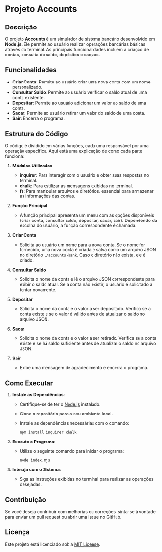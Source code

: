 # Projeto Accounts

## Descrição

O projeto **Accounts** é um simulador de sistema bancário desenvolvido em **Node.js**. Ele permite ao usuário realizar operações bancárias básicas através do terminal. As principais funcionalidades incluem a criação de contas, consulta de saldo, depósitos e saques.

## Funcionalidades

- **Criar Conta**: Permite ao usuário criar uma nova conta com um nome personalizado.
- **Consultar Saldo**: Permite ao usuário verificar o saldo atual de uma conta existente.
- **Depositar**: Permite ao usuário adicionar um valor ao saldo de uma conta.
- **Sacar**: Permite ao usuário retirar um valor do saldo de uma conta.
- **Sair**: Encerra o programa.

## Estrutura do Código

O código é dividido em várias funções, cada uma responsável por uma operação específica. Aqui está uma explicação de como cada parte funciona:

1. **Módulos Utilizados**
   - **inquirer**: Para interagir com o usuário e obter suas respostas no terminal.
   - **chalk**: Para estilizar as mensagens exibidas no terminal.
   - **fs**: Para manipular arquivos e diretórios, essencial para armazenar as informações das contas.

2. **Função Principal**
   - A função principal apresenta um menu com as opções disponíveis (criar conta, consultar saldo, depositar, sacar, sair). Dependendo da escolha do usuário, a função correspondente é chamada.

3. **Criar Conta**
   - Solicita ao usuário um nome para a nova conta. Se o nome for fornecido, uma nova conta é criada e salva como um arquivo JSON no diretório `./accounts-bank`. Caso o diretório não exista, ele é criado.

4. **Consultar Saldo**
   - Solicita o nome da conta e lê o arquivo JSON correspondente para exibir o saldo atual. Se a conta não existir, o usuário é solicitado a tentar novamente.

5. **Depositar**
   - Solicita o nome da conta e o valor a ser depositado. Verifica se a conta existe e se o valor é válido antes de atualizar o saldo no arquivo JSON.

6. **Sacar**
   - Solicita o nome da conta e o valor a ser retirado. Verifica se a conta existe e se há saldo suficiente antes de atualizar o saldo no arquivo JSON.

7. **Sair**
   - Exibe uma mensagem de agradecimento e encerra o programa.

## Como Executar

1. **Instale as Dependências**:
   - Certifique-se de ter o [Node.js](https://nodejs.org/) instalado.
   - Clone o repositório para o seu ambiente local.
   - Instale as dependências necessárias com o comando:

     ```bash
     npm install inquirer chalk
     ```

2. **Execute o Programa**:
   - Utilize o seguinte comando para iniciar o programa:

     ```bash
     node index.mjs
     ```

3. **Interaja com o Sistema**:
   - Siga as instruções exibidas no terminal para realizar as operações desejadas.

## Contribuição

Se você deseja contribuir com melhorias ou correções, sinta-se à vontade para enviar um pull request ou abrir uma issue no GitHub.

## Licença

Este projeto está licenciado sob a [MIT License](LICENSE).
